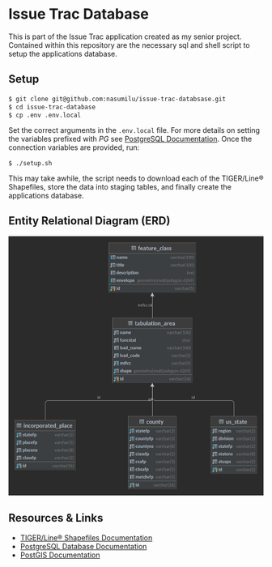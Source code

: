 # Issue Trac Database

This is part of the Issue Trac application created as my senior project. Contained within this repository are the 
necessary sql and shell script to setup the applications database. 

## Setup

```shell
$ git clone git@github.com:nasumilu/issue-trac-databsase.git
$ cd issue-trac-database
$ cp .env .env.local
```

Set the correct arguments in the `.env.local` file. For more details on setting the variables prefixed with _PG_ see
[PostgreSQL Documentation](https://www.postgresql.org/docs/current/libpq-envars.html). Once the connection variables
are provided, run:

```shell
$ ./setup.sh
```

This may take awhile, the script needs to download each of the TIGER/Line&reg; Shapefiles, store the data into staging
tables, and finally create the applications database.


## Entity Relational Diagram (ERD)

![Issue Trac ERD](erd.png)

## Resources & Links

- [TIGER/Line&reg; Shapefiles Documentation](https://www.census.gov/programs-surveys/geography/technical-documentation/complete-technical-documentation/tiger-geo-line.2022.html)
- [PostgreSQL Database Documentation](https://www.postgresql.org/docs/)
- [PostGIS Documentation](https://postgis.net/documentation/)